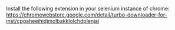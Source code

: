 Install the following extension in your selenium instance of chrome: https://chromewebstore.google.com/detail/turbo-downloader-for-inst/cpgaheeihidjmolbakklolchdplenjai
